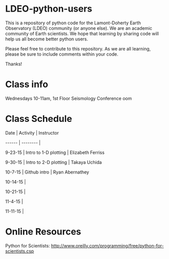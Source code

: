 # LDEO-python-users

This is a repository of python code for the Lamont-Doherty Earth Observatory (LDEO) community (or anyone else). We are an academic community of Earth scientists. We hope that learning by sharing code will help us all become better python users.

Please feel free to contribute to this repository. As we are all learning, please be sure to include comments within your code. 

Thanks!


# Class info
Wednesdays 10-11am, 1st Floor Seismology Conference oom


# Class Schedule

Date      | Activity              | Instructor

------    | --------              |

9-23-15   | Intro to 1-D plotting | Elizabeth Ferriss

9-30-15   | Intro to 2-D plotting | Takaya Uchida 

10-7-15   | Github intro          | Ryan Abernathey

10-14-15  | 

10-21-15  | 

11-4-15   | 

11-11-15  | 


# Online Resources

Python for Scientists: http://www.oreilly.com/programming/free/python-for-scientists.csp
